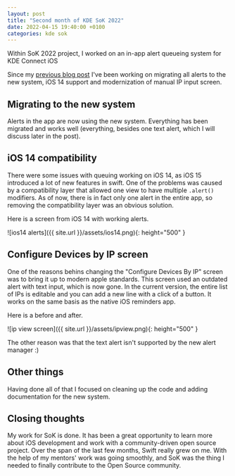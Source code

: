 ```yaml
---
layout: post
title: "Second month of KDE SoK 2022"
date: 2022-04-15 19:40:00 +0100
categories: kde sok
---
```


Within SoK 2022 project, I worked on an in-app alert queueing system for KDE Connect iOS

Since my [previous blog post](https://fixmbr.github.io/kde/sok/2022/03/06/first-month-of-kde-sok.html) I've been working on migrating all alerts to the new system, iOS 14 support and modernization of manual IP input screen.

## Migrating to the new system

Alerts in the app are now using the new system. Everything has been migrated and works well (everything, besides one text alert, which I will discuss later in the post).

## iOS 14 compatibility

There were some issues with queuing working on iOS 14, as iOS 15 introduced a lot of new features in swift. One of the problems was caused by a compatibility layer that allowed one view to have multiple `.alert()` modifiers. As of now, there is in fact only one alert in the entire app, so removing the compatibility layer was an obvious solution.

Here is a screen from iOS 14 with working alerts.

![ios14 alerts]({{ site.url }}/assets/ios14.png){: height="500" }

## Configure Devices by IP screen

One of the reasons behins changing the "Configure Devices By IP" screen was to bring it up to modern apple standards. This screen used an outdated alert with text input, which is now gone. In the current version, the entire list of IPs is editable and you can add a new line with a click of a button. It works on the same basis as the native iOS reminders app.

Here is a before and after.

![ip view screen]({{ site.url }}/assets/ipview.png){: height="500" }

The other reason was that the text alert isn't supported by the new alert manager :)

## Other things

Having done all of that I focused on cleaning up the code and adding documentation for the new system.

## Closing thoughts

My work for SoK is done. It has been a great opportunity to learn more about iOS development and work with a community-driven open source project. Over the span of the last few months, Swift really grew on me. With the help of my mentors' work
was going smoothly, and SoK was the thing I needed to finally contribute to the Open Source community.
